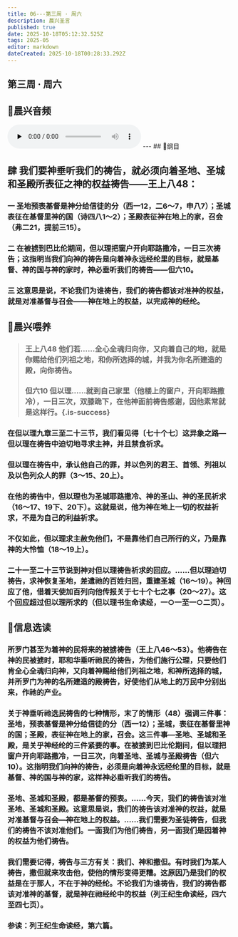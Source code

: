 ```yaml
---
title: 06---第三周 · 周六
description: 晨兴圣言
published: true
date: 2025-10-18T05:12:32.525Z
tags: 2025-05
editor: markdown
dateCreated: 2025-10-18T00:28:33.292Z
---
```


## 第三周 · 周六
## 🎵晨兴音频
<audio id="audio" controls="" preload="none">
      <source id="mp3" src="/2025-05/week3/week3day6.mp3">
</audio>
---
## 📖纲目

## 肆    我们要神垂听我们的祷告，就必须向着圣地、圣城和圣殿所表征之神的权益祷告——王上八48：

### 一    圣地预表基督是神分给信徒的分（西一12，二6～7，申八7）；圣城表征在基督里神的国（诗四八1～2）；圣殿表征神在地上的家，召会（弗二21，提前三15）。

### 二    在被掳到巴比伦期间，但以理把窗户开向耶路撒冷，一日三次祷告；这指明当我们向神的祷告是向着神永远经纶里的目标，就是基督、神的国与神的家时，神必垂听我们的祷告——但六10。

### 三    这意思是说，不论我们为谁祷告，我们的祷告都该对准神的权益，就是对准基督与召会——神在地上的权益，以完成神的经纶。

## 📖晨兴喂养

>### 王上八48    他们若……全心全魂归向你，又向着自己的地，就是你赐给他们列祖之地，和你所选择的城，并我为你名所建造的殿，向你祷告。
>
>### 但六10    但以理……就到自己家里（他楼上的窗户，开向耶路撒冷），一日三次，双膝跪下，在他神面前祷告感谢，因他素常就是这样行。{.is-success}

### 在但以理九章三至二十三节，我们看见得〔七十个七〕这异象之路—但以理在祷告中迫切地寻求主神，并且禁食祈求。

### 但以理在祷告中，承认他自己的罪，并以色列的君王、首领、列祖以及以色列众人的罪（3～15、20上）。

### 在他的祷告中，但以理也为圣城耶路撒冷、神的圣山、神的圣民祈求（16～17、19下、20下）。这就是说，他为神在地上一切的权益祈求，不是为自己的利益祈求。

### 不仅如此，但以理求主赦免他们，不是靠他们自己所行的义，乃是靠神的大怜恤（18～19上）。

### 二十一至二十三节说到神对但以理祷告祈求的回应。……但以理迫切祷告，求神恢复圣地，差遣祂的百姓归回，重建圣城（16～19）。神回应了他，借着天使加百列向他传报关于七十个七之事（20～27）。这个回应超过但以理所求的（但以理书生命读经，一○一至一○二页）。

## 📖信息选读

### 所罗门甚至为着神的民将来的被掳祷告（王上八46～53）。他祷告在神的民被掳时，耶和华垂听祂民的祷告，为他们施行公理，只要他们肯全心全魂归向神，又向着神赐给他们列祖之地，和神所选择的城，并所罗门为神的名所建造的殿祷告，好使他们从地上的万民中分别出来，作祂的产业。

### 关于神垂听祂选民祷告的七种情形，末了的情形（48）强调三件事：圣地，预表基督是神分给信徒的分（西一12）；圣城，表征在基督里神的国；圣殿，表征神在地上的家，召会。这三件事—圣地、圣城和圣殿，是关乎神经纶的三件紧要的事。在被掳到巴比伦期间，但以理把窗户开向耶路撒冷，一日三次，向着圣地、圣城与圣殿祷告（但六10）。这指明我们向神的祷告，必须是向着神永远经纶里的目标，就是基督、神的国与神的家，这样神必垂听我们的祷告。

### 圣地、圣城和圣殿，都是基督的预表。……今天，我们的祷告该对准圣地、圣城和圣殿。这意思是说，我们的祷告该对准神的权益，就是对准基督与召会—神在地上的权益。……我们需要为圣徒祷告，但我们的祷告不该对准他们。一面我们为他们祷告，另一面我们是因着神的权益为他们祷告。

### 我们需要记得，祷告与三方有关：我们、神和撒但。有时我们为某人祷告，撒但就来攻击他，使他的情形变得更糟。这原因乃是我们的权益是在于那人，不在于神的经纶。不论我们为谁祷告，我们的祷告都该对准神的基督，就是神在祂经纶中的权益（列王纪生命读经，四六至四七页）。

### 参读：列王纪生命读经，第六篇。
<!-- Google tag (gtag.js) -->
<script async src="https://www.googletagmanager.com/gtag/js?id=G-1P8709Z16T"></script>
<script>
  window.dataLayer = window.dataLayer || [];
  function gtag(){dataLayer.push(arguments);}
  gtag('js', new Date());

  gtag('config', 'G-1P8709Z16T');
</script>